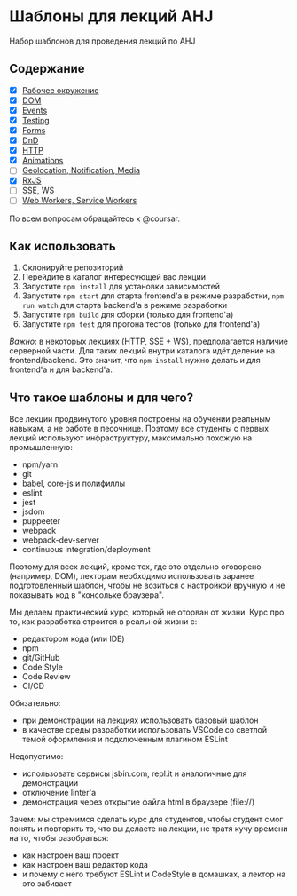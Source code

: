 # Шаблоны для лекций AHJ

Набор шаблонов для проведения лекций по AHJ

## Содержание

* [x] [Рабочее окружение](/workspace)
* [x] [DOM](/dom)
* [x] [Events](/events)
* [x] [Testing](/testing)
* [x] [Forms](/forms)
* [x] [DnD](/dnd)
* [x] [HTTP](/http)
* [x] [Animations](/anim)
* [ ] [Geolocation, Notification, Media](/geo)
* [x] [RxJS](/rxjs)
* [ ] [SSE, WS](/sse-ws)
* [ ] [Web Workers, Service Workers](/workers)

По всем вопросам обращайтесь к @coursar.

## Как использовать

1. Склонируйте репозиторий
1. Перейдите в каталог интересующей вас лекции
1. Запустите `npm install` для установки зависимостей
1. Запустите `npm start` для старта frontend'а в режиме разработки, `npm run watch` для старта backend'а в режиме разработки
1. Запустите `npm build` для сборки (только для frontend'а)
1. Запустите `npm test` для прогона тестов (только для frontend'а)

*Важно*: в некоторых лекциях (HTTP, SSE + WS), предполагается наличие серверной части. Для таких лекций внутри каталога идёт деление на frontend/backend. Это значит, что `npm install` нужно делать и для frontend'а и для backend'а.


## Что такое шаблоны и для чего?

Все лекции продвинутого уровня построены на обучении реальным навыкам, а не работе в песочнице. Поэтому все студенты с первых лекций используют инфраструктуру, максимально похожую на промышленную:
* npm/yarn
* git
* babel, core-js и полифиллы
* eslint
* jest
* jsdom
* puppeeter
* webpack
* webpack-dev-server
* continuous integration/deployment

Поэтому для всех лекций, кроме тех, где это отдельно оговорено (например, DOM), лекторам необходимо использовать заранее подготовленный шаблон, чтобы не возиться с настройкой вручную и не показывать код в "консольке браузера".

Мы делаем практический курс, который не оторван от жизни. Курс про то, как разработка строится в реальной жизни с:
* редактором кода (или IDE)
* npm
* git/GitHub
* Code Style
* Code Review
* CI/CD

Обязательно:
* при демонстрации на лекциях использовать базовый шаблон
* в качестве среды разработки использовать VSCode со светлой темой оформления и подключенным плагином ESLint

Недопустимо:
* использовать сервисы jsbin.com, repl.it и аналогичные для демонстрации
* отключение linter'а
* демонстрация через открытие файла html в браузере (file://)

Зачем: мы стремимся сделать курс для студентов, чтобы студент смог понять и повторить то, что вы делаете на лекции, не тратя кучу времени на то, чтобы разобраться:
* как настроен ваш проект
* как настроен ваш редактор кода
* и почему с него требуют ESLint и CodeStyle в домашках, а лектор на это забивает
